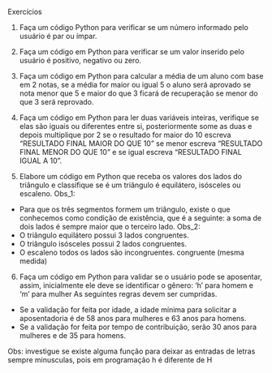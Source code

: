Exercícios

1. Faça um código Python para verificar se um número informado pelo usuário é par ou ímpar.

2. Faça um código em Python para verificar se um valor inserido pelo usuário é positivo, negativo ou zero.

3. Faça um código em Python para calcular a média de um aluno com base em 2 notas, se a média for maior ou igual 5 o aluno será aprovado se nota menor que 5 e maior do que 3 ficará de recuperação se menor do que 3  será reprovado. 

4. Faça um código em Python para ler duas variáveis inteiras, verifique se elas são iguais ou diferentes entre si, posteriormente some as duas e depois multiplique por 2 se o resultado for maior do 10 escreva “RESULTADO FINAL MAIOR DO QUE 10” se menor escreva “RESULTADO FINAL MENOR DO QUE 10” e se igual escreva “RESULTADO FINAL IGUAL A 10”.

5. Elabore um código em Python que receba os valores dos lados do triângulo e classifique se é um triângulo é equilátero, isósceles ou escaleno.
Obs_1: 
 - Para que os três segmentos formem um triângulo, existe o que conhecemos como condição de existência, que é a seguinte: a soma de dois lados é sempre maior que o terceiro lado.
Obs_2:
- O triângulo equilátero possui 3 lados congruentes. 
- O triângulo isósceles possui 2 lados congruentes.
- O escaleno todos os lados são incongruentes.
congruente (mesma medida)

6. Faça um código em Python para validar se o usuário pode se aposentar, assim, inicialmente ele  deve se identificar o gênero: ‘h’ para homem e ‘m’ para mulher
As seguintes regras devem ser cumpridas.
- Se a validação for feita por idade, a idade mínima para solicitar a aposentadoria é de 58 anos para mulheres e 63 anos para homens.
- Se a validação for feita por tempo de contribuição, serão 30 anos para mulheres e de 35 para homens. 

Obs: investigue se existe alguma função para deixar as entradas de letras sempre minusculas, pois em programação h é diferente de H
